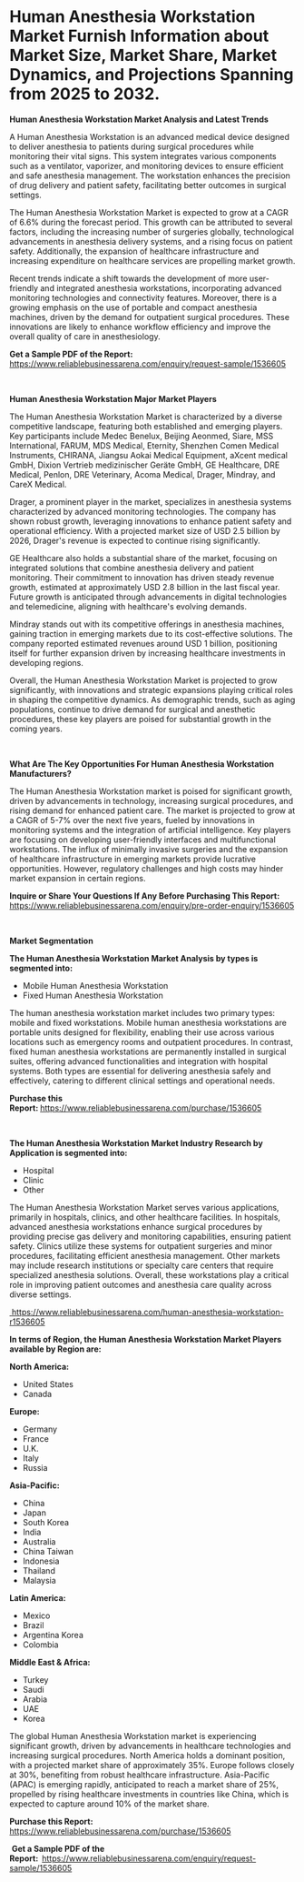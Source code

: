 <p><h1>Human Anesthesia Workstation Market Furnish Information about Market Size, Market Share, Market Dynamics, and Projections Spanning from 2025 to 2032.</h1></p><p><strong>Human Anesthesia Workstation Market Analysis and Latest Trends</strong></p>
<p><p>A Human Anesthesia Workstation is an advanced medical device designed to deliver anesthesia to patients during surgical procedures while monitoring their vital signs. This system integrates various components such as a ventilator, vaporizer, and monitoring devices to ensure efficient and safe anesthesia management. The workstation enhances the precision of drug delivery and patient safety, facilitating better outcomes in surgical settings.</p><p>The Human Anesthesia Workstation Market is expected to grow at a CAGR of 6.6% during the forecast period. This growth can be attributed to several factors, including the increasing number of surgeries globally, technological advancements in anesthesia delivery systems, and a rising focus on patient safety. Additionally, the expansion of healthcare infrastructure and increasing expenditure on healthcare services are propelling market growth. </p><p>Recent trends indicate a shift towards the development of more user-friendly and integrated anesthesia workstations, incorporating advanced monitoring technologies and connectivity features. Moreover, there is a growing emphasis on the use of portable and compact anesthesia machines, driven by the demand for outpatient surgical procedures. These innovations are likely to enhance workflow efficiency and improve the overall quality of care in anesthesiology.</p></p>
<p><strong>Get a Sample PDF of the Report:&nbsp;</strong> <a href="https://www.reliablebusinessarena.com/enquiry/request-sample/1536605?utm_campaign=3369&utm_medium=2&utm_source=Github&utm_content=ia&utm_term=16042025&utm_id=human-anesthesia-workstation">https://www.reliablebusinessarena.com/enquiry/request-sample/1536605</a></p>
<p>&nbsp;</p>
<p><strong>Human Anesthesia Workstation Major Market Players</strong></p>
<p><p>The Human Anesthesia Workstation Market is characterized by a diverse competitive landscape, featuring both established and emerging players. Key participants include Medec Benelux, Beijing Aeonmed, Siare, MSS International, FARUM, MDS Medical, Eternity, Shenzhen Comen Medical Instruments, CHIRANA, Jiangsu Aokai Medical Equipment, aXcent medical GmbH, Dixion Vertrieb medizinischer Geräte GmbH, GE Healthcare, DRE Medical, Penlon, DRE Veterinary, Acoma Medical, Drager, Mindray, and CareX Medical.</p><p>Drager, a prominent player in the market, specializes in anesthesia systems characterized by advanced monitoring technologies. The company has shown robust growth, leveraging innovations to enhance patient safety and operational efficiency. With a projected market size of USD 2.5 billion by 2026, Drager's revenue is expected to continue rising significantly.</p><p>GE Healthcare also holds a substantial share of the market, focusing on integrated solutions that combine anesthesia delivery and patient monitoring. Their commitment to innovation has driven steady revenue growth, estimated at approximately USD 2.8 billion in the last fiscal year. Future growth is anticipated through advancements in digital technologies and telemedicine, aligning with healthcare's evolving demands.</p><p>Mindray stands out with its competitive offerings in anesthesia machines, gaining traction in emerging markets due to its cost-effective solutions. The company reported estimated revenues around USD 1 billion, positioning itself for further expansion driven by increasing healthcare investments in developing regions.</p><p>Overall, the Human Anesthesia Workstation Market is projected to grow significantly, with innovations and strategic expansions playing critical roles in shaping the competitive dynamics. As demographic trends, such as aging populations, continue to drive demand for surgical and anesthetic procedures, these key players are poised for substantial growth in the coming years.</p></p>
<p>&nbsp;</p>
<p><strong>What Are The Key Opportunities For Human Anesthesia Workstation Manufacturers?</strong></p>
<p><p>The Human Anesthesia Workstation market is poised for significant growth, driven by advancements in technology, increasing surgical procedures, and rising demand for enhanced patient care. The market is projected to grow at a CAGR of 5-7% over the next five years, fueled by innovations in monitoring systems and the integration of artificial intelligence. Key players are focusing on developing user-friendly interfaces and multifunctional workstations. The influx of minimally invasive surgeries and the expansion of healthcare infrastructure in emerging markets provide lucrative opportunities. However, regulatory challenges and high costs may hinder market expansion in certain regions.</p></p>
<p><strong>Inquire or Share Your Questions If Any Before Purchasing This Report:</strong> <a href="https://www.reliablebusinessarena.com/enquiry/pre-order-enquiry/1536605?utm_campaign=3369&utm_medium=2&utm_source=Github&utm_content=ia&utm_term=16042025&utm_id=human-anesthesia-workstation">https://www.reliablebusinessarena.com/enquiry/pre-order-enquiry/1536605</a></p>
<p>&nbsp;</p>
<p><strong>Market Segmentation</strong></p>
<p><strong>The Human Anesthesia Workstation Market Analysis by types is segmented into:</strong></p>
<p><ul><li>Mobile Human Anesthesia Workstation</li><li>Fixed Human Anesthesia Workstation</li></ul></p>
<p><p>The human anesthesia workstation market includes two primary types: mobile and fixed workstations. Mobile human anesthesia workstations are portable units designed for flexibility, enabling their use across various locations such as emergency rooms and outpatient procedures. In contrast, fixed human anesthesia workstations are permanently installed in surgical suites, offering advanced functionalities and integration with hospital systems. Both types are essential for delivering anesthesia safely and effectively, catering to different clinical settings and operational needs.</p></p>
<p><strong>Purchase this Report:&nbsp;</strong><a href="https://www.reliablebusinessarena.com/purchase/1536605?utm_campaign=3369&utm_medium=2&utm_source=Github&utm_content=ia&utm_term=16042025&utm_id=human-anesthesia-workstation">https://www.reliablebusinessarena.com/purchase/1536605</a></p>
<p>&nbsp;</p>
<p><strong>The Human Anesthesia Workstation Market Industry Research by Application is segmented into:</strong></p>
<p><ul><li>Hospital</li><li>Clinic</li><li>Other</li></ul></p>
<p><p>The Human Anesthesia Workstation Market serves various applications, primarily in hospitals, clinics, and other healthcare facilities. In hospitals, advanced anesthesia workstations enhance surgical procedures by providing precise gas delivery and monitoring capabilities, ensuring patient safety. Clinics utilize these systems for outpatient surgeries and minor procedures, facilitating efficient anesthesia management. Other markets may include research institutions or specialty care centers that require specialized anesthesia solutions. Overall, these workstations play a critical role in improving patient outcomes and anesthesia care quality across diverse settings.</p></p>
<p><a href="https://www.reliablebusinessarena.com/human-anesthesia-workstation-r1536605?utm_campaign=3369&utm_medium=2&utm_source=Github&utm_content=ia&utm_term=16042025&utm_id=human-anesthesia-workstation">&nbsp;https://www.reliablebusinessarena.com/human-anesthesia-workstation-r1536605</a></p>
<p><strong>In terms of Region, the Human Anesthesia Workstation Market Players available by Region are:</strong></p>
<p>
    <p> <strong> North America: </strong>
        <ul>
            <li>United States</li>
            <li>Canada</li>
        </ul>
        </p> 
    <p> <strong> Europe: </strong>
        <ul>
            <li>Germany</li>
            <li>France</li>
            <li>U.K.</li>
            <li>Italy</li>
            <li>Russia</li>
        </ul>
        </p> 
    <p> <strong> Asia-Pacific: </strong>
        <ul>
            <li>China</li>
            <li>Japan</li>
            <li>South Korea</li>
            <li>India</li>
            <li>Australia</li>
            <li>China Taiwan</li>
            <li>Indonesia</li>
            <li>Thailand</li>
            <li>Malaysia</li>
        </ul>
        </p> 
    <p> <strong> Latin America: </strong>
        <ul>
            <li>Mexico</li>
            <li>Brazil</li>
            <li>Argentina Korea</li>
            <li>Colombia</li>
        </ul>
        </p> 
    <p> <strong> Middle East & Africa: </strong>
        <ul>
            <li>Turkey</li>
            <li>Saudi</li>
            <li>Arabia</li>
            <li>UAE</li>
            <li>Korea</li>
        </ul>
    </p>
    </p>
<p><p>The global Human Anesthesia Workstation market is experiencing significant growth, driven by advancements in healthcare technologies and increasing surgical procedures. North America holds a dominant position, with a projected market share of approximately 35%. Europe follows closely at 30%, benefiting from robust healthcare infrastructure. Asia-Pacific (APAC) is emerging rapidly, anticipated to reach a market share of 25%, propelled by rising healthcare investments in countries like China, which is expected to capture around 10% of the market share.</p></p>
<p><strong>Purchase this Report: </strong><a href="https://www.reliablebusinessarena.com/purchase/1536605?utm_campaign=3369&utm_medium=2&utm_source=Github&utm_content=ia&utm_term=16042025&utm_id=human-anesthesia-workstation">https://www.reliablebusinessarena.com/purchase/1536605</a></p>
<p>&nbsp;<strong>Get a Sample PDF of the Report:&nbsp;&nbsp;</strong><a href="https://www.reliablebusinessarena.com/enquiry/request-sample/1536605?utm_campaign=3369&utm_medium=2&utm_source=Github&utm_content=ia&utm_term=16042025&utm_id=human-anesthesia-workstation">https://www.reliablebusinessarena.com/enquiry/request-sample/1536605</a></p>
<p><strong></strong></p>
<p><p></p><p></p><p></p></p>
